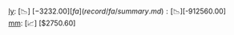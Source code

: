 [ly](record/ly/summary.md): [📉] [$-3232.00]  
[fa](record/fa/summary.md): [📉] [$-912560.00]  
[mm](record/mm/summary.md): [📈] [$2750.60]  
